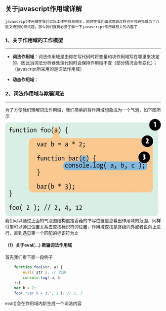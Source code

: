## 关于javascript作用域详解

    javascript作用域在我们实际工作中息息相关，同时在我们面试求职过程也不可避免成为了八股文级别的面试题，那么我们就有必要了解一下javascript作用域相关的内容了

### 1、关于作用域的工作模型
---

+ **词法作用域**：词法作用域是由你在写代码时将变量和块作用域写在哪里来决定的，因此当词法分析器处理代码时会保持作用域不变（部分情况会有变化）；（javascript所采用的是词法作用域）

+ **动态作用域**：

### 2、词法作用域与欺骗词法
---
为了方便我们理解词法作用域，我们简单的将作用域想象成为一个气泡，如下图所示
![词法作用域演示](./images/1.png)
我们可以通过上面的气泡图结构直接香菇的书写位置信息看出作用域的范围，同样引擎可以通过位置关系去查找标识符的位置，作用域查找是逐级向外或者说向上进行，直到遇见第一个匹配的标识符为止

#### （1）关于eval(...) 欺骗词法作用域

首先我们看下面一段例子
```javascript
    function foo(str, a) {
        eval( str ); // 欺骗
        console.log( a, b 
    );}
    var b = 2;
    foo( "var b = 3;", 1 ); // 1, 3
```
eval()会在作用域内新生成一个词法内容